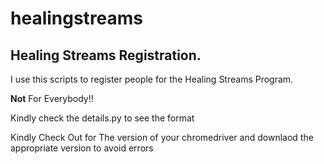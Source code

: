 # healingstreams
<h2>Healing Streams Registration.</h2>
<p>I use this scripts to register people for the Healing Streams Program.</p>
<p><b>Not</b> For Everybody!! </p>

<p>Kindly check the details.py to see the format</p>

<p>Kindly Check Out for The version of your chromedriver and downlaod the appropriate
version to avoid errors</p>